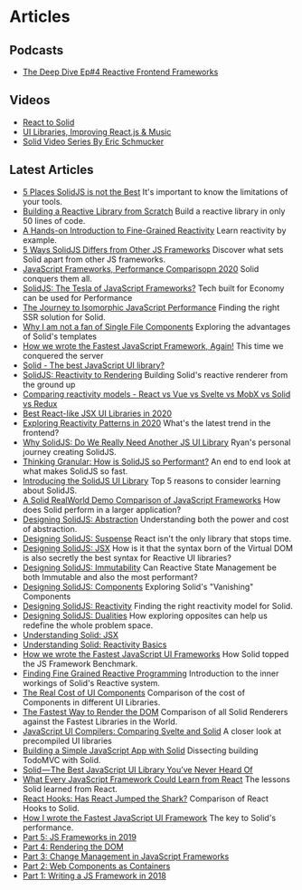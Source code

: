 # Articles

## Podcasts

- [The Deep Dive Ep#4 Reactive Frontend Frameworks](https://thedeepdive.simplecast.com/episodes/reactive-frontend-frameworks)

## Videos

- [React to Solid](https://www.youtube.com/watch?v=p8e9ta269x8&t=4425s)
- [UI Libraries, Improving React.js & Music](https://www.youtube.com/watch?v=Dq5EAcup044)
- [Solid Video Series By Eric Schmucker](https://www.youtube.com/playlist?list=PLtLhzwNMDs1fMi43erQSzXD49Y4p0TniU)

## Latest Articles

- [5 Places SolidJS is not the Best](https://dev.to/this-is-learning/5-places-solidjs-is-not-the-best-5019) It's important to know the limitations of your tools.
- [Building a Reactive Library from Scratch](https://dev.to/ryansolid/building-a-reactive-library-from-scratch-1i0p) Build a reactive library in only 50 lines of code.
- [A Hands-on Introduction to Fine-Grained Reactivity](https://dev.to/ryansolid/a-hands-on-introduction-to-fine-grained-reactivity-3ndf) Learn reactivity by example.
- [5 Ways SolidJS Differs from Other JS Frameworks](https://dev.to/ryansolid/5-ways-solidjs-differs-from-other-js-frameworks-1g63) Discover what sets Solid apart from other JS frameworks.
- [JavaScript Frameworks, Performance Comparisopn 2020](https://javascript.plainenglish.io/javascript-frameworks-performance-comparison-2020-cd881ac21fce) Solid conquers them all.
- [SolidJS: The Tesla of JavaScript Frameworks?](https://medium.com/@ryansolid/solidjs-the-tesla-of-javascript-ui-frameworks-6a1d379bc05e) Tech built for Economy can be used for Performance
- [The Journey to Isomorphic JavaScript Performance](https://indepth.dev/the-journey-to-isomorphic-rendering-performance) Finding the right SSR solution for Solid.
- [Why I am not a fan of Single File Components](https://dev.to/ryansolid/why-i-m-not-a-fan-of-single-file-components-3bfl) Exploring the advantages of Solid's templates
- [How we wrote the Fastest JavaScript Framework, Again!](https://levelup.gitconnected.com/how-we-wrote-the-fastest-javascript-ui-framework-again-db097ddd99b6) This time we conquered the server
- [Solid - The best JavaScript UI library?](https://areknawo.com/solid-the-best-javascript-ui-library/)
- [SolidJS: Reactivity to Rendering](https://indepth.dev/solidjs-reactivity-to-rendering/) Building Solid's reactive renderer from the ground up
- [Comparing reactivity models - React vs Vue vs Svelte vs MobX vs Solid vs Redux](https://dev.to/lloyds-digital/comparing-reactivity-models-react-vs-vue-vs-svelte-vs-mobx-vs-solid-29m8)
- [Best React-like JSX UI Libraries in 2020](https://areknawo.com/best-react-like-jsx-ui-libraries-in-2020/)
- [Exploring Reactivity Patterns in 2020](https://indepth.dev/exploring-the-state-of-reactivity-patterns-in-2020/) What's the latest trend in the frontend?
- [Why SolidJS: Do We Really Need Another JS UI Library](https://dev.to/ryansolid/why-solidjs-do-we-need-another-js-ui-library-1mdc) Ryan's personal journey creating SolidJS.
- [Thinking Granular: How is SolidJS so Performant?](https://dev.to/ryansolid/thinking-granular-how-is-solidjs-so-performant-4g37) An end to end look at what makes SolidJS so fast.
- [Introducing the SolidJS UI Library](https://dev.to/ryansolid/introducing-the-solidjs-ui-library-4mck) Top 5 reasons to consider learning about SolidJS.
- [A Solid RealWorld Demo Comparison of JavaScript Frameworks](https://levelup.gitconnected.com/a-solid-realworld-demo-comparison-8c3363448fd8) How does Solid perform in a larger application?
- [Designing SolidJS: Abstraction](https://levelup.gitconnected.com/designing-solidjs-abstraction-66d8c63fa7d1?source=friends_link&sk=9cc520bbba3d97872a78081a8ab7b259) Understanding both the power and cost of abstraction.
- [Designing SolidJS: Suspense](https://itnext.io/designing-solidjs-suspense-f4e92c625cb5?source=friends_link&sk=f06f93d28632daba59048ed3d6d6b0a5) React isn't the only library that stops time.
- [Designing SolidJS: JSX](https://medium.com/@ryansolid/designing-solidjs-jsx-50ee2b791d4c?source=friends_link&sk=ef3d7ada15b50a6b5b7f5aee2cb8f952) How is it that the syntax born of the Virtual DOM is also secretly the best syntax for Reactive UI libraries?
- [Designing SolidJS: Immutability](https://medium.com/javascript-in-plain-english/designing-solidjs-immutability-f1e46fe9f321?source=friends_link&sk=912e32c63353ff0e084630bf3b63a8b1) Can Reactive State Management be both Immutable and also the most performant?
- [Designing SolidJS: Components](https://medium.com/@ryansolid/designing-solidjs-components-8f1ebb88d78b?source=friends_link&sk=cac89d1679d8be2c7bf2b303fabd153c) Exploring Solid's "Vanishing" Components
- [Designing SolidJS: Reactivity](https://medium.com/@ryansolid/designing-solidjs-reactivity-75180a4c74b4?source=friends_link&sk=dbb9dd46a2e902c199ad3d5c7aeb1566) Finding the right reactivity model for Solid.
- [Designing SolidJS: Dualities](https://medium.com/@ryansolid/designing-solidjs-dualities-69ee4c08aa03?source=friends_link&sk=161ddd70db4fca50d6f33b6d53056d36) How exploring opposites can help us redefine the whole problem space.
- [Understanding Solid: JSX](https://dev.to/atfzl/understanding-solid-jsx-584p)
- [Understanding Solid: Reactivity Basics](https://dev.to/atfzl/understanding-solid-reactivity-basics-39kk)
- [How we wrote the Fastest JavaScript UI Frameworks](https://medium.com/@ryansolid/how-we-wrote-the-fastest-javascript-ui-frameworks-a96f2636431e) How Solid topped the JS Framework Benchmark.
- [Finding Fine Grained Reactive Programming](https://levelup.gitconnected.com/finding-fine-grained-reactive-programming-89741994ddee?source=friends_link&sk=31c66a70c1dce7dd5f3f4229423ad127) Introduction to the inner workings of Solid's Reactive system.
- [The Real Cost of UI Components](https://medium.com/better-programming/the-real-cost-of-ui-components-6d2da4aba205?source=friends_link&sk=a412aa18825c8424870d72a556db2169) Comparison of the cost of Components in different UI Libraries.
- [The Fastest Way to Render the DOM](https://medium.com/@ryansolid/the-fastest-way-to-render-the-dom-e3b226b15ca3?source=friends_link&sk=5ae1688dde789e46cecf5c976e708da5) Comparison of all Solid Renderers against the Fastest Libraries in the World.
- [JavaScript UI Compilers: Comparing Svelte and Solid](https://medium.com/@ryansolid/javascript-ui-compilers-comparing-svelte-and-solid-cbcba2120cea) A closer look at precompiled UI libraries
- [Building a Simple JavaScript App with Solid](https://levelup.gitconnected.com/building-a-simple-javascript-app-with-solid-ff17c8836409) Dissecting building TodoMVC with Solid.
- [Solid — The Best JavaScript UI Library You’ve Never Heard Of](https://levelup.gitconnected.com/solid-the-best-javascript-ui-library-youve-never-heard-of-297b22848ac1?source=friends_link&sk=d61fc9352b4a98c6c9f5f6bd2077a722)
- [What Every JavaScript Framework Could Learn from React](https://medium.com/@ryansolid/what-every-javascript-framework-could-learn-from-react-1e2bbd9feb09?source=friends_link&sk=75b3f6f90eecc7d210814baa2d5ab52c) The lessons Solid learned from React.
- [React Hooks: Has React Jumped the Shark?](https://medium.com/js-dojo/react-hooks-has-react-jumped-the-shark-c8cf04e246cf?source=friends_link&sk=a5017cca813ea970b480cc44afb32034) Comparison of React Hooks to Solid.
- [How I wrote the Fastest JavaScript UI Framework](https://medium.com/@ryansolid/how-i-wrote-the-fastest-javascript-ui-framework-37525b42d6c9?source=friends_link&sk=8eb9387a535a306d1eb96f7ce88c4db5) The key to Solid's performance.
- [Part 5: JS Frameworks in 2019](https://medium.com/@ryansolid/b-y-o-f-part-5-js-frameworks-in-2019-deb9c4d3e74)
- [Part 4: Rendering the DOM](https://medium.com/@ryansolid/b-y-o-f-part-4-rendering-the-dom-753657689647)
- [Part 3: Change Management in JavaScript Frameworks](https://medium.com/@ryansolid/b-y-o-f-part-3-change-management-in-javascript-frameworks-6af6e436f63c)
- [Part 2: Web Components as Containers](https://medium.com/@ryansolid/b-y-o-f-part-2-web-components-as-containers-85e04a7d96e9)
- [Part 1: Writing a JS Framework in 2018](https://medium.com/@ryansolid/b-y-o-f-part-1-writing-a-js-framework-in-2018-b02a41026929)
